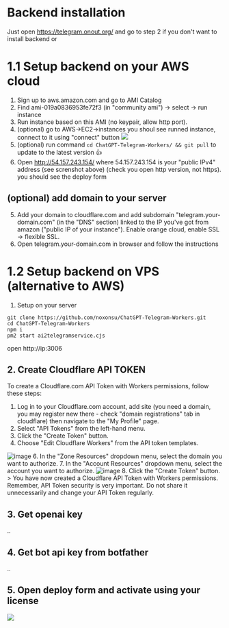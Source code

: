 # Backend installation
Just open https://telegram.onout.org/ and go to step 2 if you don't want to install backend or
# 1.1 Setup backend on your AWS cloud

1. Sign up to aws.amazon.com and go to AMI Catalog 
2. Find ami-019a0836953fe72f3 (in "community ami") -> select -> run instance
3. Run instance based on this AMI (no keypair, allow http port).
4. (optional) go to AWS->EC2->instances you shoul see runned instance, connect to it using "connect" button  <img style="max-width: 600px;" src='https://onout.org/images/connect_aws_instance.png?r=1'>
5. (optional) run command ```cd ChatGPT-Telegram-Workers/ && git pull``` to update to the latest version 👍
6. Open http://54.157.243.154/ where 54.157.243.154 is your "public IPv4" address (see screnshot above)  (check you open http version, not https). you should see the deploy form

## (optional) add domain to your server
5. Add your domain to cloudflare.com and add subdomain "telegram.your-domain.com" (in the "DNS" section) linked to the IP you've got from amazon ("public IP of your instance"). Enable orange cloud, enable SSL -> flexible SSL.
6. Open telegram.your-domain.com in browser and follow the instructions

# 1.2 Setup backend on VPS (alternative to AWS)
1. Setup on your server 
```
git clone https://github.com/noxonsu/ChatGPT-Telegram-Workers.git
cd ChatGPT-Telegram-Workers
npm i
pm2 start ai2telegramservice.cjs
```

open http://ip:3006

## 2. Create Cloudflare API TOKEN
To create a Cloudflare.com API Token with Workers permissions, follow these steps:

1. Log in to your Cloudflare.com account, add site (you need a domain, you may register new there - check "domain registrations" tab in cloudflare) then navigate to the "My Profile" page. 
2. Select "API Tokens" from the left-hand menu.
3. Click the "Create Token" button.
4. Choose "Edit Cloudflare Workers" from the API token templates.
<img style="max-width: 600px;" alt="image" src="https://user-images.githubusercontent.com/9513891/223635764-54bf4418-3571-49e4-8c41-a4d331f3d791.png">
6. In the "Zone Resources" dropdown menu, select the domain you want to authorize.
7. In the "Account Resources" dropdown menu, select the account you want to authorize.
<img style="max-width: 600px;" alt="image" src="https://user-images.githubusercontent.com/9513891/223635869-aabb8ca6-7933-4f48-920f-6579d29947a8.png">
8. Click the "Create Token" button.
> You have now created a Cloudflare API Token with Workers permissions. Remember, API Token security is very important. Do not share it unnecessarily and change your API Token regularly.

## 3. Get openai key
..
## 4. Get bot api key from botfather
..
## 5. Open deploy form and activate using your license
<img src=https://user-images.githubusercontent.com/61930014/235964636-7f2df792-d665-444f-96d3-a7376cc6975e.png>
